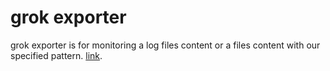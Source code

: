 # grok exporter
grok exporter is for monitoring a log files content or a files content with our specified pattern.
[link](https://github.com/fstab/grok_exporter).
